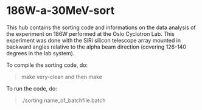 # 186W-a-30MeV-sort
This hub contains the sorting code and informations on the data analysis of the experiment on 186W performed at the Oslo Cyclotron Lab. 
This experiment was done with the SiRi silicon telescope array mounted in backward angles relative to the alpha beam direction 
(covering 126-140 degrees in the lab system).

To compile the sorting code, do:
>make very-clean
and then
>make

To run the code, do:
>./sorting name_of_batchfile.batch
